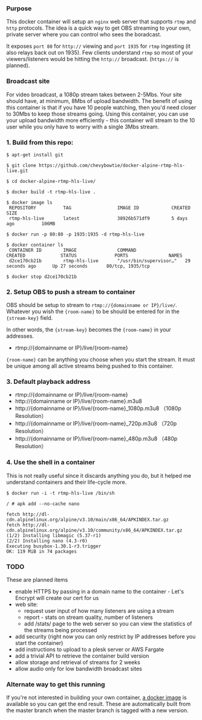 ### Purpose

This docker container will setup an `nginx` web server that supports `rtmp` and `http` protocols. The idea is a quick way to get OBS streaming to your own, private server where you can control who sees the boradcast.

It exposes `port 80` for `http://` viewing and `port 1935` for `rtmp` ingesting (it also relays back out on 1935). Few clients understand `rtmp` so most of your viewers/listeners would be hitting the `http://` broadcast. (`https://` is planned).

### Broadcast site

For video broadcast, a 1080p stream takes between 2-5Mbs. Your site should have, at minimum, 8Mbs of upload bandwidth. The benefit of using this container is that if you have 10 people watching, then you'd need closer to 30Mbs to keep those streams going. Using this container, you can use your upload bandwidth more efficiently - this container will stream to the 10 user while you only have to worry with a single 3Mbs stream.


### 1. Build from this repo:
```
$ apt-get install git 

$ git clone https://github.com/chevybowtie/docker-alpine-rtmp-hls-live.git

$ cd docker-alpine-rtmp-hls-live/

$ docker build -t rtmp-hls-live .

$ docker image ls
 REPOSITORY          TAG                 IMAGE ID            CREATED             SIZE
 rtmp-hls-live       latest              38926b571df9        5 days ago          106MB

$ docker run -p 80:80 -p 1935:1935 -d rtmp-hls-live

$ docker container ls
 CONTAINER ID        IMAGE               COMMAND                  CREATED             STATUS              PORTS               NAMES
 d2ce170cb21b        rtmp-hls-live       "/usr/bin/supervisor…"   29 seconds ago      Up 27 seconds       80/tcp, 1935/tcp   

$ docker stop d2ce170cb21b
```

### 2. Setup OBS to push a stream to container

OBS should be setup to stream to `rtmp://{domainname or IP}/live/`.  Whatever you wish the `{room-name}` to be should be entered for in the `{stream-key}` field.

In other words, the `{stream-key}` becomes the `{room-name}` in your addresses.

* rtmp://{domainname or IP}/live/{room-name} 

`{room-name}` can be anything you choose when you start the stream. It must be unique among all active streams being pushed to this container.


### 3. Default playback address

* rtmp://{domainname or IP}/live/{room-name}
* http://{domainname or IP}/live/{room-name}.m3u8   
* http://{domainname or IP}/live/{room-name}_1080p.m3u8 （1080p Resolution）   
* http://{domainname or IP}/live/{room-name}_720p.m3u8  （720p Resolution）   
* http://{domainname or IP}/live/{room-name}_480p.m3u8  （480p Resolution）   


### 4. Use the shell in a container

This is not really useful since it discards anything you do, but it helped me understand containers and their life-cycle more.

```
$ docker run -i -t rtmp-hls-live /bin/sh

/ # apk add --no-cache nano

fetch http://dl-cdn.alpinelinux.org/alpine/v3.10/main/x86_64/APKINDEX.tar.gz
fetch http://dl-cdn.alpinelinux.org/alpine/v3.10/community/x86_64/APKINDEX.tar.gz
(1/2) Installing libmagic (5.37-r1)
(2/2) Installing nano (4.3-r0)
Executing busybox-1.30.1-r3.trigger
OK: 119 MiB in 74 packages
```

### TODO

These are planned items

* enable HTTPS by passing in a domain name to the container - Let's Encrypt will create our cert for us
* web site: 
  * request user input of how many listeners are using a stream
  * report - stats on stream quality, number of listeners
  * add /stats/ page to the web server so you can view the statistics of the streams being processed
* add security (right now you can only restrict by IP addresses before you start the container)
* add instructions to upload to a plesk server or AWS Fargate
* add a trivial API to retrieve the container build version
* allow storage and retrieval of streams for 2 weeks
* allow audio only for low bandwidth broadcast sites


### Alternate way to get this running

If you're not interested in building your own container, [a docker image](https://hub.docker.com/repository/docker/chevybowtie/media-rebroadcast) is available so you can get the end result. These are automatically built from the master branch when the master branch is tagged with a new version.


